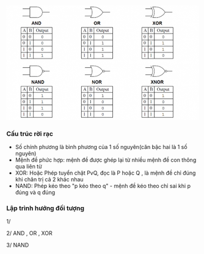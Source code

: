 ![](logic.png)

### Cấu trúc rời rạc

- Số chính phương là bình phương của 1 số nguyên(căn bậc hai là 1 số nguyên)
- Mệnh đề phức hợp: mệnh đề được ghép lại từ nhiều mệnh đề con thông qua liên từ
- XOR: Hoặc Phép tuyển chặt PvQ, đọc là P hoặc Q , là mệnh đề chỉ đúng khi chân trị cả 2 khác nhau
- NAND: Phép kéo theo "p kéo theo q" - mệnh đề kéo theo chỉ sai khi p đúng và q đúng

### Lập trình hướng đối tượng
1/ 

2/ AND , OR , XOR

3/ NAND